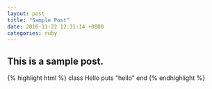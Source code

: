 ```yaml
---
layout: post
title: "Sample Post"
date: 2016-11-22 12:31:14 +0800
categories: ruby
---
```


## This is a sample post.

{% highlight html %}
class Hello
  puts "hello"
end
{% endhighlight %}
